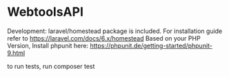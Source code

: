 # WebtoolsAPI

Development: laravel/homestead package is included. For installation guide refer to https://laravel.com/docs/6.x/homestead
Based on your PHP Version, Install phpunit here: https://phpunit.de/getting-started/phpunit-9.html

to run tests, run composer test
